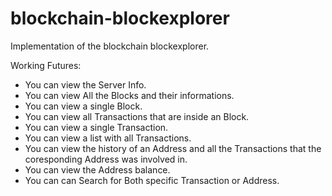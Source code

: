 # blockchain-blockexplorer
Implementation of the blockchain blockexplorer.

Working Futures:
* You can view the Server Info.
* You can view All the Blocks and their informations.
* You can view a single Block.
* You can view all Transactions that are inside an Block.
* You can view a single Transaction.
* You can view a list with all Transactions.
* You can view the history of an Address and all the Transactions that the coresponding Address was involved in.
* You can view the Address balance.
* You can can Search for Both specific Transaction or Address.
